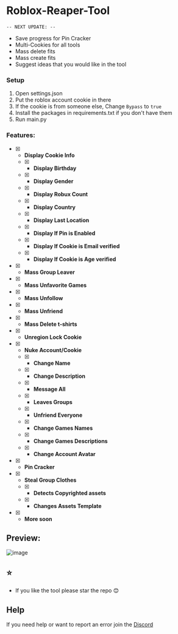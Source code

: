 # Roblox-Reaper-Tool

    -- NEXT UPDATE: --

- Save progress for Pin Cracker
- Multi-Cookies for all tools
- Mass delete fits
- Mass create fits
- Suggest ideas that you would like in the tool

### Setup
1. Open settings.json
2. Put the roblox account cookie in there
3. If the cookie is from someone else, Change `Bypass` to `true`
4. Install the packages in requirements.txt if you don't have them
5. Run main.py
### Features:
- [x] - **Display Cookie Info**
  - [x] - **Display Birthday**
  - [x] - **Display Gender**
  - [x] - **Display Robux Count**
  - [x] - **Display Country**
  - [x] - **Display Last Location**
  - [x] - **Display If Pin is Enabled**
  - [x] - **Display If Cookie is Email verified**
  - [x] - **Display If Cookie is Age verified**
- [x] - **Mass Group Leaver**
- [x] - **Mass Unfavorite Games**
- [x] - **Mass Unfollow**
- [x] - **Mass Unfriend**
- [x] - **Mass Delete t-shirts**
- [x] - **Unregion Lock Cookie**
- [x] - **Nuke Account/Cookie**
  - [x] - **Change Name**
  - [x] - **Change Description**
  - [x] - **Message All**
  - [x] - **Leaves Groups**
  - [x] - **Unfriend Everyone**
  - [x] - **Change Games Names**
  - [x] - **Change Games Descriptions**
  - [x] - **Change Account Avatar**
- [x] - **Pin Cracker**
- [x] - **Steal Group Clothes**
  - [x] - **Detects Copyrighted assets**
  - [x] - **Changes Assets Template**
- [x] - **More soon** 


## Preview:
![image](https://media.discordapp.net/attachments/1227749029988012082/1236028393217196052/image.png?ex=663684a5&is=66353325&hm=8537d9edf8c57e6d95cf6926a8bbff858595d70c8464cc27515b4e1d05984753&=&format=webp&quality=lossless)

## ⭐
- If you like the tool please star the repo 😊

## Help
If you need help or want to report an error join the [Discord](https://discord.gg/kUPK8n3x)
